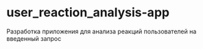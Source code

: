 # user_reaction_analysis-app
Разработка приложения для анализа реакций пользователей на введенный запрос
